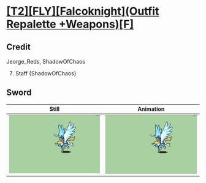 # [\[T2\]\[FLY\]\[Falcoknight\]\(Outfit Repalette +Weapons\)\[F\]](../)

## Credit

Jeorge_Reds, ShadowOfChaos

7. Staff {ShadowOfChaos}
	
## Sword

| Still | Animation |
| :---: | :-------: |
| ![Sword still](./Sword_000.png) | ![Sword animation](./Sword.gif) |
